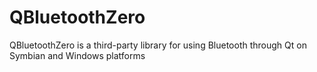 QBluetoothZero
==============

QBluetoothZero is a third-party library for using Bluetooth through Qt on Symbian and Windows platforms
